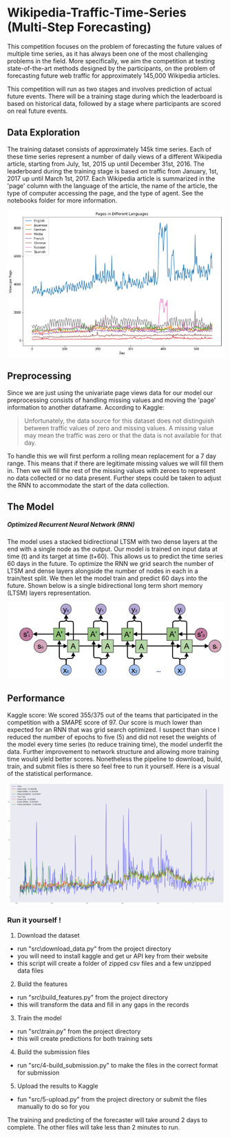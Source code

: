 # Wikipedia-Traffic-Time-Series (Multi-Step Forecasting)

This competition focuses on the problem of forecasting the future values of multiple time series, as it has always been one of the most challenging problems in the field. More specifically, we aim the competition at testing state-of-the-art methods designed by the participants, on the problem of forecasting future web traffic for approximately 145,000 Wikipedia articles.

This competition will run as two stages and involves prediction of actual future events. There will be a training stage during which the leaderboard is based on historical data, followed by a stage where participants are scored on real future events.

## Data Exploration
The training dataset consists of approximately 145k time series. Each of these time series represent a number of daily views of a different Wikipedia article, starting from July, 1st, 2015 up until December 31st, 2016. The leaderboard during the training stage is based on traffic from January, 1st, 2017 up until March 1st, 2017. Each Wikipedia article is summarized in the 'page' column with the language of the article, the name of the article, the type of computer accessing the page, and the type of agent. See the notebooks folder for more information.

![](refs/DataExploration.png)

## Preprocessing

Since we are just using the univariate page views data for our model our preprocessing consists of handling missing values and moving the 'page' information to another dataframe. According to Kaggle:

   >Unfortunately, the data source for this dataset does not distinguish between traffic values of zero and missing values. A missing value may mean the traffic was zero or that the data is not available for that day.

To handle this we will first perform a rolling mean replacement for a 7 day range. This means that if there are legitimate missing values we will fill them in. Then we will fill the rest of the missing values with zeroes to represent no data collected or no data present. Further steps could be taken to adjust the RNN to accommodate the start of the data collection.

## The Model

##### Optimized Recurrent Neural Network (RNN)
The model uses a stacked bidirectional LTSM with two dense layers at the end with a single node as the output. Our model is trained on input data at time (t) and its target at time (t+60). This allows us to predict the time series 60 days in the future. To optimize the RNN we grid search the number of LTSM and dense layers alongside the number of nodes in each in a train/test split. We then let the model train and predict 60 days into the future. Shown below is a single bidirectional long term short memory (LTSM) layers representation.

![](refs/bidirectionLTSM.png)


## Performance

Kaggle score: We scored 355/375 out of the teams that participated in the competition with a SMAPE score of 97. Our score is much lower than expected for an RNN that was grid search optimized. I suspect than since I reduced the number of epochs to five (5) and did not reset the weights of the model every time series (to reduce training time), the model underfit the data. Further improvement to network structure and allowing more training time would yield better scores. Nonetheless the pipeline to download, build, train, and submit files is there so feel free to run it yourself. Here is a visual of the statistical performance.

![](refs/StatisticalMethods.png)

### Run it yourself !
1) Download the dataset
  - run "src\download_data.py" from the project directory
  - you will need to install kaggle and get ur API key from their website
  - this script will create a folder of zipped csv files and  a few unzipped data files
2) Build the features  
  - run "src\build_features.py" from the project directory
  - this will transform the data and fill in any gaps in the records
3) Train the model
  - run "src\train.py" from the project directory
  - this will create predictions for both training sets
4) Build the submission files
  - run "src/4-build_submission.py" to make the files in the correct format for submission
5) Upload the results to Kaggle
  - fun "src/5-upload.py" from the project directory or submit the files manually to do so for you

The training and predicting of the forecaster will take around 2 days to complete. The other files will take less than 2 minutes to run.
